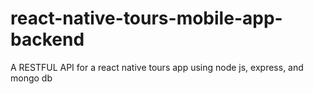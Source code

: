 # react-native-tours-mobile-app-backend
A RESTFUL API for a react native tours app using node js, express, and mongo db
